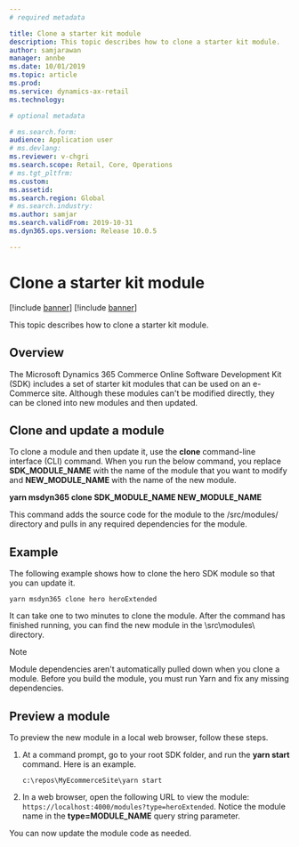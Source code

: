 ```yaml
---
# required metadata

title: Clone a starter kit module
description: This topic describes how to clone a starter kit module.
author: samjarawan
manager: annbe
ms.date: 10/01/2019
ms.topic: article
ms.prod: 
ms.service: dynamics-ax-retail
ms.technology: 

# optional metadata

# ms.search.form: 
audience: Application user
# ms.devlang: 
ms.reviewer: v-chgri
ms.search.scope: Retail, Core, Operations
# ms.tgt_pltfrm: 
ms.custom: 
ms.assetid: 
ms.search.region: Global
# ms.search.industry: 
ms.author: samjar
ms.search.validFrom: 2019-10-31
ms.dyn365.ops.version: Release 10.0.5

---
```

# Clone a starter kit module

[!include [banner](../../includes/preview-banner.md)]
[!include [banner](../../includes/banner.md)]

This topic describes how to clone a starter kit module.

## Overview

The Microsoft Dynamics 365 Commerce Online Software Development Kit (SDK) includes a set of starter kit modules that can be used on an e-Commerce site. Although these modules can't be modified directly, they can be cloned into new modules and then updated.

## Clone and update a module

To clone a module and then update it, use the **clone** command-line interface (CLI) command. When you run the below command, you replace **SDK\_MODULE\_NAME** with the name of the module that you want to modify and **NEW\_MODULE\_NAME** with the name of the new module.

**yarn msdyn365 clone SDK\_MODULE\_NAME NEW\_MODULE\_NAME**

This command adds the source code for the module to the /src/modules/ directory and pulls in any required dependencies for the module.

## Example

The following example shows how to clone the hero SDK module so that you can update it.

```
yarn msdyn365 clone hero heroExtended
```

It can take one to two minutes to clone the module. After the command has finished running, you can find the new module in the \\src\\modules\\ directory.

> [!NOTE]
> Module dependencies aren't automatically pulled down when you clone a module. Before you build the module, you must run Yarn and fix any missing dependencies.

## Preview a module

To preview the new module in a local web browser, follow these steps.

1. At a command prompt, go to your root SDK folder, and run the **yarn start** command. Here is an example.

    ```
    c:\repos\MyEcommerceSite\yarn start
    ```

2. In a web browser, open the following URL to view the module: `https://localhost:4000/modules?type=heroExtended`. Notice the module name in the **type=MODULE\_NAME** query string parameter.

You can now update the module code as needed.
